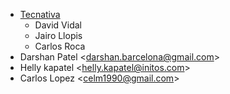 - [Tecnativa](https://www.tecnativa.com)
  - David Vidal
  - Jairo Llopis
  - Carlos Roca
- Darshan Patel \<<darshan.barcelona@gmail.com>\>
- Helly kapatel \<<helly.kapatel@initos.com>\>
- Carlos Lopez \<<celm1990@gmail.com>\>
